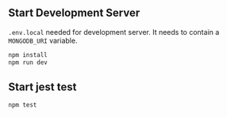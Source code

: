 ## Start Development Server

``` .env.local ``` needed for development server.
It needs to contain a ``` MONGODB_URI ``` variable.

```bash
npm install
npm run dev
```

## Start jest test

```bash
npm test
```

